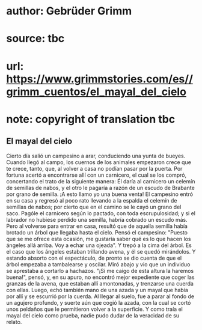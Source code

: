 # author: Gebrüder Grimm
# source: tbc
# url: https://www.grimmstories.com/es//grimm_cuentos/el_mayal_del_cielo
# note: copyright of translation tbc

## El mayal del cielo 

Cierto día salió un campesino a arar, conduciendo una yunta de bueyes.
Cuando llegó al campo, los cuernos de los animales empezaron crece que
te crece, tanto, que, al volver a casa no podían pasar por la puerta.
Por fortuna acertó a encontrarse allí con un carnicero, el cual se los
compró, concertando el trato de la siguiente manera: Él daría al
carnicero un celemín de semillas de nabos, y el otro le pagaría a razón
de un escudo de Brabante por grano de semilla. ¡A esto llamo yo una
buena venta! El campesino entró en su casa y regresó al poco rato
llevando a la espalda el celemín de semillas de nabos; por cierto que en
el camino se le cayó un grano del saco. Pagóle el carnicero según lo
pactado, con toda escrupulosidad; y si el labrador no hubiese perdido
una semilla, habría cobrado un escudo más. Pero al volverse para entrar
en casa, resultó que de aquella semilla había brotado un árbol que
llegaba hasta el cielo. Pensó el campesino: "Puesto que se me ofrece
esta ocasión, me gustaría saber qué es lo que hacen los ángeles allá
arriba. Voy a echar una ojeada". Y trepó a la cima del árbol. Es el
caso que los ángeles estaban trillando avena, y él se quedó mirándolos.
Y estando absorto con el espectáculo, de pronto se dio cuenta de que el
árbol empezaba a tambalearse y oscilar. Miró abajo y vio que un
individuo se aprestaba a cortarlo a hachazos. "¡Si me caigo de esta
altura la haremos buena!", pensó, y, en su apuro, no encontró mejor
expediente que coger las granzas de la avena, que estaban allí
amontonadas, y trenzarse una cuerda con ellas. Luego, echó también mano
de una azada y un mayal que había por allí y se escurrió por la cuerda.
Al llegar al suelo, fue a parar al fondo de un agujero profundo, y
suerte aún que cogió la azada, con la cual se cortó unos peldaños que le
permitieron volver a la superficie. Y como traía el mayal del cielo como
prueba, nadie pudo dudar de la veracidad de su relato.
